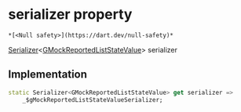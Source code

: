 


# serializer property




    *[<Null safety>](https://dart.dev/null-safety)*




[Serializer](https://pub.dev/documentation/built_value/8.1.2/serializer/Serializer-class.html)&lt;[GMockReportedListStateValue](../../third_party_yonomi_graphql_schema_schema.docs.schema.gql/GMockReportedListStateValue-class.md)> serializer
  







## Implementation

```dart
static Serializer<GMockReportedListStateValue> get serializer =>
    _$gMockReportedListStateValueSerializer;
```








